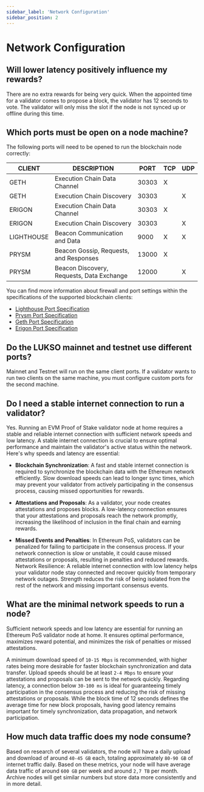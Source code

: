 ```yaml
---
sidebar_label: 'Network Configuration'
sidebar_position: 2
---
```


# Network Configuration

## Will lower latency positively influence my rewards?

There are no extra rewards for being very quick. When the appointed time for a validator comes to propose a block, the validator has 12 seconds to vote. The validator will only miss the slot if the node is not synced up or offline during this time.

## Which ports must be open on a node machine?

The following ports will need to be opened to run the blockchain node correctly:

| CLIENT     | DESCRIPTION                               | PORT  | TCP | UDP |
| ---------- | ----------------------------------------- | ----- | --- | --- |
| GETH       | Execution Chain Data Channel              | 30303 | X   |     |
| GETH       | Execution Chain Discovery                 | 30303 |     | X   |
| ERIGON     | Execution Chain Data Channel              | 30303 | X   |     |
| ERIGON     | Execution Chain Discovery                 | 30303 |     | X   |
| LIGHTHOUSE | Beacon Communication and Data             | 9000  | X   | X   |
| PRYSM      | Beacon Gossip, Requests, and Responses    | 13000 | X   |     |
| PRYSM      | Beacon Discovery, Requests, Data Exchange | 12000 |     | X   |

You can find more information about firewall and port settings within the specifications of the supported blockchain clients:

- [Lighthouse Port Specification](https://lighthouse-book.sigmaprime.io/faq.html?highlight=9000#do-i-need-to-set-up-any-port-mappings)
- [Prysm Port Specification](https://docs.prylabs.network/docs/prysm-usage/p2p-host-ip#configure-your-firewall)
- [Geth Port Specification](https://github.com/ethereum/go-ethereum#configuration)
- [Erigon Port Specification](https://github.com/ledgerwatch/erigon#default-ports-and-firewalls)

## Do the LUKSO mainnet and testnet use different ports?

Mainnet and Testnet will run on the same client ports. If a validator wants to run two clients on the same machine, you must configure custom ports for the second machine.

## Do I need a stable internet connection to run a validator?

Yes. Running an EVM Proof of Stake validator node at home requires a stable and reliable internet connection with sufficient network speeds and low latency. A stable internet connection is crucial to ensure optimal performance and maintain the validator's active status within the network. Here's why speeds and latency are essential:

- **Blockchain Synchronization**: A fast and stable internet connection is required to synchronize the blockchain data with the Ethereum network efficiently. Slow download speeds can lead to longer sync times, which may prevent your validator from actively participating in the consensus process, causing missed opportunities for rewards.

- **Attestations and Proposals**: As a validator, your node creates attestations and proposes blocks. A low-latency connection ensures that your attestations and proposals reach the network promptly, increasing the likelihood of inclusion in the final chain and earning rewards.

- **Missed Events and Penalties**: In Ethereum PoS, validators can be penalized for failing to participate in the consensus process. If your network connection is slow or unstable, it could cause missed attestations or proposals, resulting in penalties and reduced rewards.
  Network Resilience: A reliable internet connection with low latency helps your validator node stay connected and recover quickly from temporary network outages. Strength reduces the risk of being isolated from the rest of the network and missing important consensus events.

## What are the minimal network speeds to run a node?

Sufficient network speeds and low latency are essential for running an Ethereum PoS validator node at home. It ensures optimal performance, maximizes reward potential, and minimizes the risk of penalties or missed attestations.

A minimum download speed of `10-15 Mbps` is recommended, with higher rates being more desirable for faster blockchain synchronization and data transfer. Upload speeds should be at least `2-4 Mbps` to ensure your attestations and proposals can be sent to the network quickly. Regarding latency, a connection below `30-100 ms` is ideal for guaranteeing timely participation in the consensus process and reducing the risk of missing attestations or proposals. While the block time of 12 seconds defines the average time for new block proposals, having good latency remains important for timely synchronization, data propagation, and network participation.

## How much data traffic does my node consume?

Based on research of several validators, the node will have a daily upload and download of around `40-45 GB` each, totaling approximately `80-90 GB` of internet traffic daily. Based on these metrics, your node will have average data traffic of around `600 GB` per week and around `2,7 TB` per month. Archive nodes will get similar numbers but store data more consistently and in more detail.
